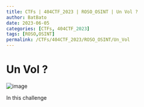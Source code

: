 ```yaml
---
title: CTFs | 404CTF_2023 | ROSO_OSINT | Un Vol ?
author: BatBato
date: 2023-06-05
categories: [CTFs, 404CTF_2023]
tags: [ROSO,OSINT]
permalink: /CTFs/404CTF_2023/ROSO_OSINT/Un_Vol
---
```


# Un Vol ?

![image](https://github.com/Nouman404/nouman404.github.io/assets/73934639/c696ec5b-4005-4b5d-a5a9-5470d84215d7)


In this challenge
